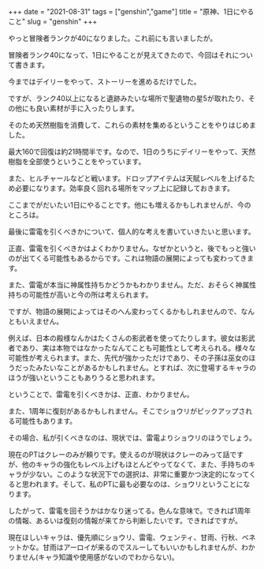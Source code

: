 +++
date = "2021-08-31"
tags = ["genshin","game"]
title = "原神、1日にやること"
slug = "genshin"
+++

やっと冒険者ランクが40になりました。これ前にも言いましたが。

冒険者ランク40になって、1日にやることが見えてきたので、今回はそれについて書きます。

今まではデイリーをやって、ストーリーを進めるだけでした。

ですが、ランク40以上になると遺跡みたいな場所で聖遺物の星5が取れたり、その他にも良い素材が手に入ったりします。

そのため天然樹脂を消費して、これらの素材を集めるということをやりはじめました。

最大160で回復は約21時間半です。なので、1日のうちにデイリーをやって、天然樹脂を全部使うということをやっています。

また、ヒルチャールなどと戦います。ドロップアイテムは天賦レベルを上げるため必要になります。効率良く回れる場所をマップ上に記録しておきます。

ここまでがだいたい1日にやることです。他にも増えるかもしれませんが、今のところは。

最後に雷電を引くべきかについて、個人的な考えを書いていきたいと思います。

正直、雷電を引くべきかはよくわかりません。なぜかというと、後でもっと強いのが出てくる可能性もあるからです。これは物語の展開によっても変わってきます。

また、雷電が本当に神属性持ちかどうかもわかりません。ただ、おそらく神属性持ちの可能性が高いと今の所は考えられます。

ですが、物語の展開によってはそのへん変わってくるかもしれませんので、なんともいえません。

例えば、日本の殿様なんかはたくさんの影武者を使ってたりします。彼女は影武者であり、実は本物ではなかったなんてことも可能性として考えられる。様々な可能性が考えられます。また、先代が強かっただけであり、その子孫は巫女のほうだったみたいなことがあるかもしれません。とすれば、次に登場するキャラのほうが強いということもありうると思われます。

ということで、雷電を引くべきかは、正直、わかりません。

また、1周年に復刻があるかもしれません。そこでショウリがピックアップされる可能性もあります。

その場合、私が引くべきなのは、現状では、雷電よりショウリのほうでしょう。

現在のPTはクレーのみが頼りです。使えるのが現状はクレーのみって話ですが、他のキャラの強化もレベル上げもほとんどやってなくて、また、手持ちのキャラが少ない。このような状況下での選択は、非常に重要かつ決定的になってくると思われます。そして、私のPTに最も必要なのは、ショウリということになります。

したがって、雷電を回そうかはかなり迷ってる。色んな意味で。できれば1周年の情報、あるいは復刻の情報が来てから判断したいです。できればですが。

現在ほしいキャラは、優先順にショウリ、雷電、ウェンティ、甘雨、行秋、ベネットかな。甘雨はアーロイが来るのでスルーしてもいいかもしれませんが、わかりません(キャラ知識や使用感がないのでわからない)。

